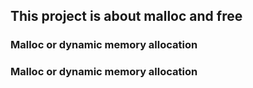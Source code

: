 ## This project is about malloc and free

### Malloc or dynamic memory allocation

### Malloc or dynamic memory allocation